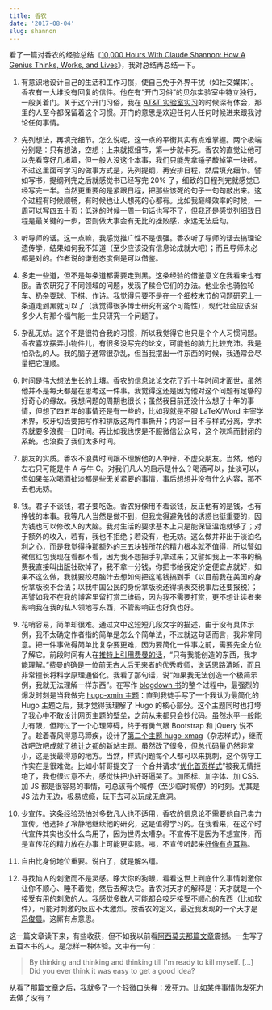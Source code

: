 ```yaml
---
title: 香农
date: '2017-08-04'
slug: shannon
---
```


看了一篇对香农的经验总结《[10,000 Hours With Claude Shannon: How A Genius Thinks, Works, and Lives](https://medium.com/the-mission/10-000-hours-with-claude-shannon-12-lessons-on-life-and-learning-from-a-genius-e8b9297bee8f)》，我对总结再总结一下。

1. 有意识地设计自己的生活和工作习惯，使自己免于外界干扰（如社交媒体）。香农有一大堆没有回复的信件。他在有“开门习俗”的贝尔实验室中特立独行，一般关着门。关于这个开门习俗，我在 [AT&T 实验室实习](/cn/2012/08/quo-vadis/)的时候深有体会，那里的人至今都保留着这个习惯。开门的意思是欢迎任何人任何时候进来跟我讨论任何事情。

1. 先列想法，再填充细节。怎么说呢，这一点的平衡其实有点难掌握。两个极端分别是：只有想法，空想；上来就抠细节，第一步就卡死。香农的直觉让他可以先看穿好几堵墙，但一般人没这个本事，我们只能先拿锤子敲掉第一块砖。不过这里面可学习的做事方式是，先列提纲，再安排日程，然后填充细节。譬如写书，提纲列完之后就感觉书已经写完 20% 了，细致的日程列完就感觉已经写完一半。当然更重要的是紧跟日程，把那些该死的句子一句句敲出来。这个过程有时候顺畅，有时候也让人想死的心都有。比如我巅峰效率的时候，一周可以写四五十页；低迷的时候一周一句话也写不了，但我还是感觉列细致日程是最关键的一步，否则做大事会有无比的挫败感，永远无法启动。

1. 听导师的话。这一点嘛，我感觉推广性不是很强。香农听了导师的话去搞理论遗传学，结果如何我不知道（至少应该没有信息论成就大吧）；而且导师未必都是对的。作者说的谦逊态度倒是可以借鉴。

1. 多走一些道，但不是每条道都需要走到黑。这条经验的借鉴意义在我看来也有限。香农研究了不同领域的问题，发现了糅合它们的办法。他业余也骑独轮车、扔杂耍球、下棋、作诗。我觉得只要不是在一个细枝末节的问题研究上一条道走到黑就可以了（我觉得很多博士研究有这个可能性），现代社会应该没多少人有那个福气能一生只研究一个问题了。

1. 杂乱无妨。这个不是很符合我的习惯，所以我觉得它也只是个个人习惯问题。香农喜欢摆弄小物件儿，有很多没写完的论文，可能他的脑力比较充沛。我是怕杂乱的人。我的脑子通常很杂乱，但当我摆出一件东西的时候，我通常会尽量把它理顺。

1. 时间是伟大想法生长的土壤。香农的信息论论文花了近十年时间才面世，虽然他并不是每天都是在思考这一件事。我觉得这还是因为他对这个问题有足够的好奇心的缘故。我想问题的周期也很长；虽然我目前还没什么想了十年的事情，但想了四五年的事情还是有一些的，比如我就是不服 LaTeX/Word 主宰学术界，咬牙切齿要把写作和排版这两件事撕开；内容一日不与样式分离，学术界就要多浪费一日时间。再比如我也愣是不服微信公众号，这个辣鸡而封闭的系统，也浪费了我们太多时间。

1. 朋友的实质。香农不浪费时间跟不理解他的人争辩，不虚交朋友。当然，他的左右只可能是牛 A 与牛 C。对我们凡人的启示是什么？喝酒可以，扯淡可以，但如果每次喝酒扯淡都是些无关紧要的事情，事后想想并没有什么内容，那不去也无妨。

1. 钱。君子不谈钱，君子要吃饭。香农好像用不着谈钱，反正他有的是钱，也有挣钱的本事。我等凡人当然是做不到，但我觉得避免钱的诱惑也挺重要的，因为钱也可以修改人的大脑。我对生活的要求基本上只是能保证温饱就够了；对于额外的收入，若有，我也不拒绝；若没有，也无妨。这么做并非出于淡泊名利之心，而是我觉得挣那额外的三五块钱所花的精力根本就不值得，所以譬如微信红包我现在看都不看，因为我不想把手机拿过来；又譬如我上一本书的稿费我直接叫出版社砍掉了，我不拿一分钱，你把书给我定价定便宜点就好，如果不这么做，我就要绞尽脑汁去想如何把这笔钱搞到手（以目前我在美国的身份拿版税不合法；以我中国公民的身份拿版税还得填表交税事后还要报税）；再譬如我不在我的博客里留打赏二维码，因为我不需要打赏，更不想让读者来影响我在我的私人领地写东西，不管影响正也好负也好。

1. 花哨容易，简单却很难。通过文中这短短几段文字的描述，由于没有具体示例，我不太确定作者指的简单是怎么个简单法，不过就这句话而言，我非常同意。把一件事做得简单比复杂要更难，因为要简化一件事之前，需要先全方位了解它。前段时间有人在[推特上引用费曼的话](https://twitter.com/xieyihui/status/880484692893585408)，“只有我能创造的东西，我才能理解。”费曼的确是一位前无古人后无来者的优秀教师，说话思路清晰，而且非常擅长将科学原理通俗化。我看了那句话，说“如果我无法创造一个极简示例，我就无法理解一样东西”。在写作 [blogdown 书](https://bookdown.org/yihui/blogdown)的整个过程中，最强烈的爆发时刻是当我做完 [hugo-xmin 主题](https://github.com/yihui/hugo-xmin)：直到我徒手写了一个我认为最简化的 Hugo 主题之后，我才觉得我理解了 Hugo 的核心部分。这个主题同时也打垮了我心中不敢设计网页主题的壁垒，之前从来都只会抄代码。虽然水平一般能力有限，但跨过了一个心理障碍，终于有勇气跟 Bootstrap 和 jQuery 说不了。趁着春风得意马蹄疾，设计了[第二个主题 hugo-xmag](https://github.com/yihui/hugo-xmag)（杂志样式），继而改吧改吧成就了[统计之都](https://cosx.org)的新站主题。虽然改了很多，但总代码量仍然非常小，这是我最得意的地方。当然，样式问题每个人都可以来挑刺，这个防守工作实在是很难做。比如小轩哥提交了一个合并请求“[优化首页样式](https://github.com/cosname/cosx.org/pull/624)”被我无情拒绝了，我也很过意不去，感觉快把小轩哥逼哭了。加图标、加字体、加 CSS、加 JS 都是很容易的事情，可总该有个喊停（至少临时喊停）的时刻。尤其是 JS 法力无边，极易成瘾，玩下去可以玩成无底洞。

1. 少宣传。这条经验恐怕对多数凡人也不适用，香农的信息论不需要他自己卖力宣传。他选择了冷静地继续他的研究，这是值得学习的。在我看来，在这个时代宣传其实也没什么鸟用了，因为世界太嘈杂。不宣传不是因为不想宣传，而是宣传花的精力放在办事上可能更实际。咦，不宣传听起来[好像有点耳熟](/cn/2010/04/no-advertisement/)。

1. 自由比身份地位重要。说白了，就是解名缰。

1. 寻找恼人的刺激而不是灵感。睁大你的狗眼，看看这世上到底什么事情刺激你让你不顺心、睡不着觉，然后去解决它。香农对天才的解释是：天才就是一个接受有用的刺激的人。我感觉多数人可能都会咬牙接受不顺心的东西（比如软件），可能对刺激的反应不太激烈。按香农的定义，最近我发现的一个天才是[冯俊晨](https://d.cosx.org/d/419314)。这厮有点意思。

这一篇文章读下来，有些收获，但不如我以前看[阿西莫夫那篇文章](https://qz.com/886038/isaac-asimov-wrote-almost-500-books-in-his-lifetime-these-are-the-6-ways-he-did-it/)震撼。一生写了五百本书的人，是怎样一种体验。文中有一句：

> By thinking and thinking and thinking till I'm ready to kill myself. [...] Did you ever think it was easy to get a good idea?

从看了那篇文章之后，我就多了一个轻微口头禅：发死力。比如某件事情你发死力去做了没有？
